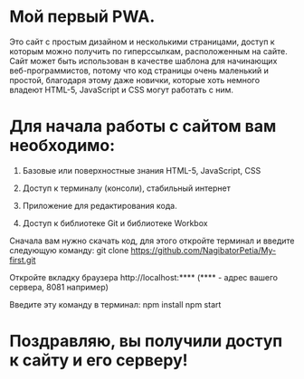 # Мой первый PWA.

Это сайт с простым дизайном и несколькими страницами, доступ к которым можно получить по гиперссылкам, расположенным на сайте. Сайт может быть использован в качестве шаблона для начинающих веб-программистов, потому что код страницы очень маленький и простой, благодаря этому даже новички, которые хоть немного владеют HTML-5, JavaScript и CSS могут работать с ним.

# Для начала работы с сайтом вам необходимо:

1. Базовые или поверхностные знания HTML-5, JavaScript, CSS

2. Доступ к терминалу (консоли), стабильный интернет

3. Приложение для редактирования кода.

4. Доступ к библиотеке Git и библиотеке Workbox

Сначала вам нужно скачать код, для этого откройте терминал и введите следующую команду: git clone https://github.com/NagibatorPetia/My-first.git

Откройте вкладку браузера http://localhost:**** (**** - адрес вашего сервера, 8081 например)

Введите эту команду в терминал:
npm install
npm start

# Поздравляю, вы получили доступ к сайту и его серверу!
